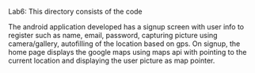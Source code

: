Lab6:
This directory consists of the code

The android application developed has a signup screen with user info to register such as name, email, password, capturing picture using camera/gallery, autofilling  of the location based on gps.
On signup, the home page displays the google maps using maps api with pointing to the current location and displaying the user picture as map pointer.